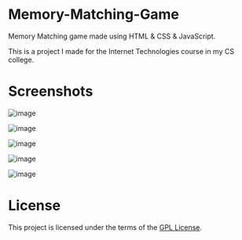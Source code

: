 # Memory-Matching-Game
Memory Matching game made using HTML &amp; CSS &amp; JavaScript.

This is a project I made for the Internet Technologies course in my CS college. 

# Screenshots

![image](https://user-images.githubusercontent.com/112116628/236453751-734ac7d2-a7e2-4f07-99df-161c4f3222d0.png)

![image](https://user-images.githubusercontent.com/112116628/236453815-cda48ddd-6626-46c3-b8f1-c22d574fef19.png)

![image](https://user-images.githubusercontent.com/112116628/236453932-98e61874-f59d-45a9-8dca-3f51aa117060.png)

![image](https://user-images.githubusercontent.com/112116628/236454030-d6bca65e-9234-421e-ac37-c3a0dfc4300e.png)

![image](https://user-images.githubusercontent.com/112116628/236456676-e3b80541-63ff-4c1c-879c-0a77121e1c42.png)


# License
This project is licensed under the terms of the [GPL License](LICENSE).
